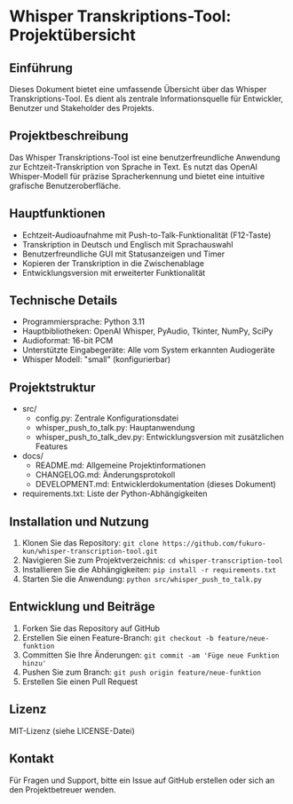 # Whisper Transkriptions-Tool: Projektübersicht

## Einführung
Dieses Dokument bietet eine umfassende Übersicht über das Whisper Transkriptions-Tool. Es dient als zentrale Informationsquelle für Entwickler, Benutzer und Stakeholder des Projekts.

## Projektbeschreibung
Das Whisper Transkriptions-Tool ist eine benutzerfreundliche Anwendung zur Echtzeit-Transkription von Sprache in Text. Es nutzt das OpenAI Whisper-Modell für präzise Spracherkennung und bietet eine intuitive grafische Benutzeroberfläche.

## Hauptfunktionen
- Echtzeit-Audioaufnahme mit Push-to-Talk-Funktionalität (F12-Taste)
- Transkription in Deutsch und Englisch mit Sprachauswahl
- Benutzerfreundliche GUI mit Statusanzeigen und Timer
- Kopieren der Transkription in die Zwischenablage
- Entwicklungsversion mit erweiterter Funktionalität

## Technische Details
- Programmiersprache: Python 3.11
- Hauptbibliotheken: OpenAI Whisper, PyAudio, Tkinter, NumPy, SciPy
- Audioformat: 16-bit PCM
- Unterstützte Eingabegeräte: Alle vom System erkannten Audiogeräte
- Whisper Modell: "small" (konfigurierbar)

## Projektstruktur
- src/
  - config.py: Zentrale Konfigurationsdatei
  - whisper_push_to_talk.py: Hauptanwendung
  - whisper_push_to_talk_dev.py: Entwicklungsversion mit zusätzlichen Features
- docs/
  - README.md: Allgemeine Projektinformationen
  - CHANGELOG.md: Änderungsprotokoll
  - DEVELOPMENT.md: Entwicklerdokumentation (dieses Dokument)
- requirements.txt: Liste der Python-Abhängigkeiten

## Installation und Nutzung
1. Klonen Sie das Repository: `git clone https://github.com/fukuro-kun/whisper-transcription-tool.git`
2. Navigieren Sie zum Projektverzeichnis: `cd whisper-transcription-tool`
3. Installieren Sie die Abhängigkeiten: `pip install -r requirements.txt`
4. Starten Sie die Anwendung: `python src/whisper_push_to_talk.py`

## Entwicklung und Beiträge
1. Forken Sie das Repository auf GitHub
2. Erstellen Sie einen Feature-Branch: `git checkout -b feature/neue-funktion`
3. Committen Sie Ihre Änderungen: `git commit -am 'Füge neue Funktion hinzu'`
4. Pushen Sie zum Branch: `git push origin feature/neue-funktion`
5. Erstellen Sie einen Pull Request

## Lizenz
MIT-Lizenz (siehe LICENSE-Datei)

## Kontakt
Für Fragen und Support, bitte ein Issue auf GitHub erstellen oder sich an den Projektbetreuer wenden.

